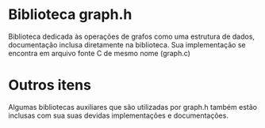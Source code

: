 # Biblioteca graph.h
Biblioteca dedicada às operações de grafos como uma estrutura de dados, documentação inclusa diretamente na biblioteca. Sua implementação se encontra em arquivo fonte C de mesmo nome (graph.c)

# Outros itens
Algumas bibliotecas auxiliares que são utilizadas por graph.h também estão inclusas com sua suas devidas implementações e documentações.